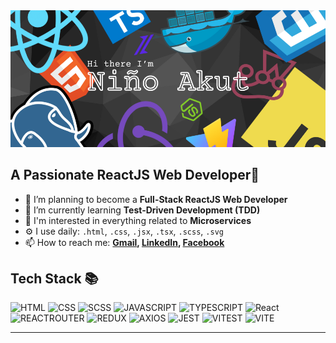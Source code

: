 <img src="./assets//Github_Banner.png" alt="Introduction Banner.." style="text-align: center;" />

## A Passionate ReactJS Web Developer👋

- 🔭 I’m planning to become a **Full-Stack ReactJS Web Developer**
- 🌱 I’m currently learning **Test-Driven Development (TDD)**
- 🤔 I'm interested in everything related to **Microservices**
- ⚙️ I use daily: `.html`, `.css`, `.jsx`, `.tsx`, `.scss`, `.svg`
- 📫 How to reach me: **[Gmail](mailto:akutnino@gmail.com),
  [LinkedIn](https://www.linkedin.com/in/ghazi-khan/), [Facebook](https://www.facebook.com/akutnino/)**

## Tech Stack 📚

![HTML](https://img.shields.io/badge/HTML-E34F26?style=for-the-badge&logo=html5&logoColor=E34F26&logoSize=auto&color=f4f4f4)
![CSS](https://img.shields.io/badge/CSS-663399?style=for-the-badge&logo=css&logoColor=fff&logoSize=auto&color=%23663399)
![SCSS](https://img.shields.io/badge/SASS-CC6699?style=for-the-badge&logo=redux&logoColor=fff&logoSize=auto&color=%23CC6699)
![JAVASCRIPT](https://img.shields.io/badge/JAVASCRIPT-F7DF1E?style=for-the-badge&logo=javascript&logoColor=%23F7DF1E&logoSize=auto&color=000)
![TYPESCRIPT](https://img.shields.io/badge/TYPESCRIPT-3178C6?style=for-the-badge&logo=typescript&logoColor=fff&logoSize=auto&color=%233178C6)
![React](https://img.shields.io/badge/REACT.JS-blue?style=for-the-badge&logo=react&logoColor=%2361DAFB&logoSize=auto&color=blue)
![REACTROUTER](https://img.shields.io/badge/REACT_ROUTER-CA4245?style=for-the-badge&logo=reactrouter&logoColor=fff&logoSize=auto&color=%23CA4245)
![REDUX](https://img.shields.io/badge/REDUX-764ABC?style=for-the-badge&logo=redux&logoColor=fff&logoSize=auto&color=%23764ABC)
![AXIOS](https://img.shields.io/badge/AXIOS-5A29E4?style=for-the-badge&logo=axios&logoColor=fff&logoSize=auto&color=%235A29E4)
![JEST](https://img.shields.io/badge/JEST-C21325?style=for-the-badge&logo=jest&logoColor=fff&logoSize=auto&color=%23C21325)
![VITEST](https://img.shields.io/badge/VITEST-6E9F18?style=for-the-badge&logo=vitest&logoColor=fff&logoSize=auto&color=%236E9F18)
![VITE](https://img.shields.io/badge/VITE-646CFF?style=for-the-badge&logo=vite&logoColor=fff&logoSize=auto&color=%23646CFF)

---

<!--
**akutnino/akutnino** is a ✨ _special_ ✨ repository because its `README.md` (this file) appears on your GitHub profile.

Here are some ideas to get you started:

- 🔭 I’m currently working on ...
- 🌱 I’m currently learning ...
- 👯 I’m looking to collaborate on ...
- 🤔 I’m looking for help with ...
- 💬 Ask me about ...
- 📫 How to reach me: ...
- 😄 Pronouns: ...
- ⚡ Fun fact: ...
  -->
